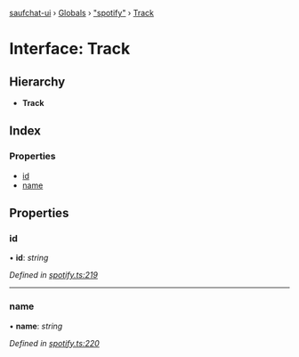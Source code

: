 [saufchat-ui](../README.md) › [Globals](../globals.md) › ["spotify"](../modules/_spotify_.md) › [Track](_spotify_.track.md)

# Interface: Track

## Hierarchy

* **Track**

## Index

### Properties

* [id](_spotify_.track.md#id)
* [name](_spotify_.track.md#name)

## Properties

###  id

• **id**: *string*

*Defined in [spotify.ts:219](https://github.com/Capevace/saufchat-ui/blob/41a33aa/src/spotify.ts#L219)*

___

###  name

• **name**: *string*

*Defined in [spotify.ts:220](https://github.com/Capevace/saufchat-ui/blob/41a33aa/src/spotify.ts#L220)*
